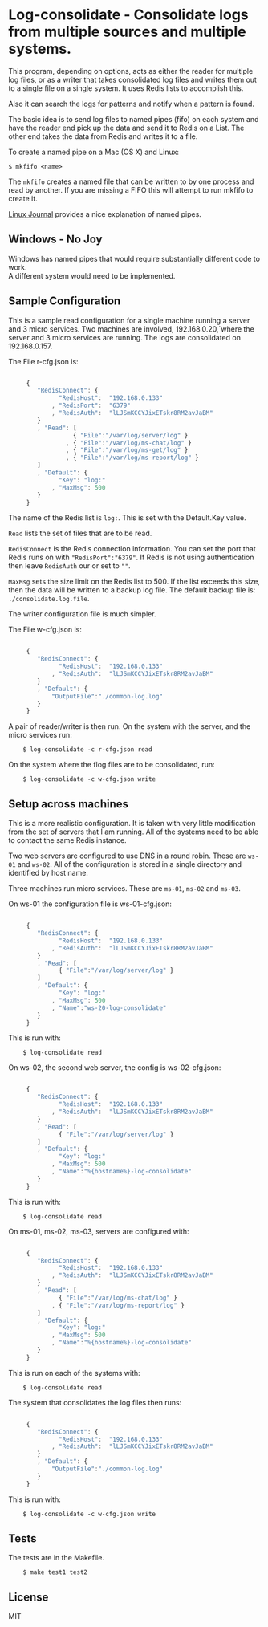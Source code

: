 Log-consolidate - Consolidate logs from multiple sources and multiple systems.
=============================================================================

This program, depending on options, acts as either the reader for multiple log
files, or as a writer that takes consolidated log files and writes them out to
a single file on a single system.  It uses Redis lists to accomplish this.

Also it can search the logs for patterns and notify when a pattern is found.

The basic idea is to send log files to named pipes (fifo) on each system
and have the reader end pick up the data and send it to Redis on a List.
The other end takes the data from Redis and writes it to a file.

To create a named pipe on a Mac (OS X) and Linux:

	$ mkfifo <name>

The `mkfifo` creates a named file that can be written to by one process and read
by another.  If you are missing a FIFO this will attempt to run mkfifo to create
it.

[Linux Journal](http://www.linuxjournal.com/article/2156) provides a 
nice explanation of named pipes.

Windows - No Joy
----------------

Windows has named pipes that would require substantially different code to work.  
A different system would need to be implemented.



Sample Configuration
--------------------

This is a sample read configuration for a single machine running a server and 3 micro services.
Two machines are involved, 192.168.0.20,`where the server and 3 micro services are running.
The logs are consolidated on 192.168.0.157.

The File r-cfg.json is:

```JavaScript

	 {
		"RedisConnect": {
			  "RedisHost":  "192.168.0.133"
			, "RedisPort":  "6379"
			, "RedisAuth":  "lLJSmKCCYJixETskr8RM2avJaBM"
		}
		, "Read": [
				  { "File":"/var/log/server/log" }
				, { "File":"/var/log/ms-chat/log" }
				, { "File":"/var/log/ms-get/log" }
				, { "File":"/var/log/ms-report/log" }
		]
		, "Default": {
			  "Key": "log:"
			, "MaxMsg": 500
		}
	 }

```

The name of the Redis list is `log:`.  This is set with the Default.Key value.

`Read` lists the set of files that are to be read.

`RedisConnect` is the Redis connection information.   You can set the port that
Redis runs on with `"RedisPort":"6379"`.  If Redis is not using authentication
then leave `RedisAuth` our or set to `""`.

`MaxMsg` sets the size limit on the Redis list to 500.  If the list exceeds this size, then
the data will be written to a backup log file.  The default backup file is: `./consolidate.log.file`.

The writer configuration file is much simpler.

The File w-cfg.json is:

```JavaScript

	 {
		"RedisConnect": {
			  "RedisHost":  "192.168.0.133"
			, "RedisAuth":  "lLJSmKCCYJixETskr8RM2avJaBM"
		}
		, "Default": {
			"OutputFile":"./common-log.log"
		}
	 }

```

A pair of reader/writer is then run.  On the system with the server, and the micro services run:

```
	$ log-consolidate -c r-cfg.json read
```

On the system where the flog files are to be consolidated, run:

```
	$ log-consolidate -c w-cfg.json write 
```


Setup across machines
---------------------

This is a more realistic configuration. It is taken with very little modification from the set of servers
that I am running.  All of the systems need to be able to contact the same Redis instance.

Two web servers are configured to use DNS in a round robin.  These are `ws-01` and `ws-02`.
All of the configuration is stored in a single directory and identified by host name.

Three machines run micro services. These are `ms-01`, `ms-02` and `ms-03`.

On ws-01 the configuration file is ws-01-cfg.json:

```JavaScript

	 {
		"RedisConnect": {
			  "RedisHost":  "192.168.0.133"
			, "RedisAuth":  "lLJSmKCCYJixETskr8RM2avJaBM"
		}
		, "Read": [
			  { "File":"/var/log/server/log" }
		]
		, "Default": {
			  "Key": "log:"
			, "MaxMsg": 500
			, "Name":"ws-20-log-consolidate"
		}
	 }

```

This is run with:

```
	$ log-consolidate read
```


On ws-02, the second web server, the config is ws-02-cfg.json:

```JavaScript

	 {
		"RedisConnect": {
			  "RedisHost":  "192.168.0.133"
			, "RedisAuth":  "lLJSmKCCYJixETskr8RM2avJaBM"
		}
		, "Read": [
			  { "File":"/var/log/server/log" }
		]
		, "Default": {
			  "Key": "log:"
			, "MaxMsg": 500
			, "Name":"%{hostname%}-log-consolidate"
		}
	 }

```

This is run with:

```
	$ log-consolidate read
```

On ms-01, ms-02, ms-03, servers are configured with:

```JavaScript

	 {
		"RedisConnect": {
			  "RedisHost":  "192.168.0.133"
			, "RedisAuth":  "lLJSmKCCYJixETskr8RM2avJaBM"
		}
		, "Read": [
			  { "File":"/var/log/ms-chat/log" }
			, { "File":"/var/log/ms-report/log" }
		]
		, "Default": {
			  "Key": "log:"
			, "MaxMsg": 500
			, "Name":"%{hostname%}-log-consolidate"
		}
	 }

```

This is run on each of the systems with:

```
	$ log-consolidate read
```


The system that consolidates the log files then runs:

```JavaScript

	 {
		"RedisConnect": {
			  "RedisHost":  "192.168.0.133"
			, "RedisAuth":  "lLJSmKCCYJixETskr8RM2avJaBM"
		}
		, "Default": {
			"OutputFile":"./common-log.log"
		}
	 }

```

This is run with:

```
	$ log-consolidate -c w-cfg.json write 
```






Tests
-----

The tests are in the Makefile.  

```
	$ make test1 test2
```

License
-------

MIT

